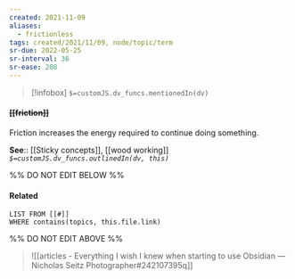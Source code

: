 ```yaml
---
created: 2021-11-09
aliases:
  - frictionless
tags: created/2021/11/09, node/topic/term
sr-due: 2022-05-25
sr-interval: 36
sr-ease: 208
---
```

> [!infobox]
`$=customJS.dv_funcs.mentionedIn(dv)`

#### <s class="topic-title">[[friction]]</s>

Friction increases the energy required to continue doing something.

**See**:: [[Sticky concepts]], [[wood working]]
*`$=customJS.dv_funcs.outlinedIn(dv, this)`*

%% DO NOT EDIT BELOW %%
#### Related 
```dataview
LIST FROM [[#]]
WHERE contains(topics, this.file.link)
```
%% DO NOT EDIT ABOVE %%

> ![[articles - Everything I wish I knew when starting to use Obsidian — Nicholas Seitz Photographer#242107395q]]
